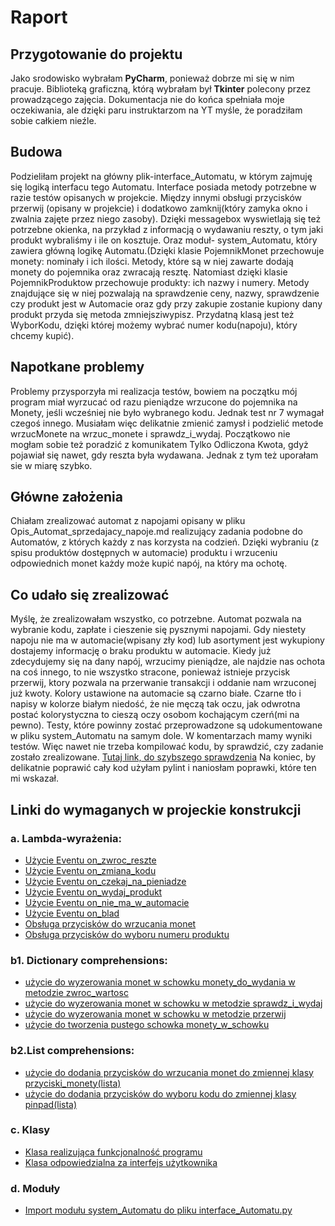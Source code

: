 # Raport
## Przygotowanie do projektu
Jako srodowisko wybrałam **PyCharm**, ponieważ dobrze mi się w nim pracuje.
Biblioteką graficzną, którą wybrałam był **Tkinter** polecony przez prowadzącego zajęcia. 
Dokumentacja nie do końca spełniała moje oczekiwania, ale dzięki paru instruktarzom na YT myśle, że poradziłam 
sobie całkiem nieźle.

## Budowa
Podzieliłam projekt na główny plik-interface_Automatu, w którym zajmuję się logiką interfacu tego Automatu. Interface posiada metody potrzebne w razie testów opisanych w projekcie. 
Między innymi obsługi przycisków przerwij (opisany w projekcie) i dodatkowo zamknij(który zamyka okno i zwalnia zajęte przez niego zasoby).
Dzięki messagebox wyswietlają się też potrzebne okienka, na przykład z informacją o wydawaniu reszty, o tym jaki produkt wybraliśmy i ile on kosztuje.
Oraz moduł- system_Automatu, który zawiera główną logikę Automatu.(Dzięki klasie PojemnikMonet przechowuje monety: nominały i ich ilości. 
Metody, które są w niej zawarte dodają monety do pojemnika oraz zwracają resztę. Natomiast dzięki klasie PojemnikProduktow przechowuje produkty: ich nazwy i numery. 
Metody znajdujące się w niej pozwalają na sprawdzenie ceny, nazwy, sprawdzenie czy produkt jest w Automacie oraz gdy przy zakupie zostanie kupiony dany produkt przyda się metoda 
zmniejsziwypisz. Przydatną klasą jest też WyborKodu, dzięki której możemy wybrać numer kodu(napoju), który chcemy kupić).

## Napotkane problemy
Problemy przysporzyła mi realizacja testów, bowiem na początku mój program miał wyrzucać od razu pieniądze wrzucone do pojemnika na Monety, jeśli wcześniej nie było wybranego kodu.
Jednak test nr 7 wymagał czegoś innego. Musiałam więc delikatnie zmienić zamysł i podzielić metode wrzucMonete na wrzuc_monete i sprawdz_i_wydaj.
Początkowo nie mogłam sobie też poradzić z komunikatem Tylko Odliczona Kwota, gdyż pojawiał się nawet, gdy reszta była wydawana. Jednak z tym też uporałam sie w miarę szybko.

## Główne założenia
Chiałam zrealizować automat z napojami opisany w pliku Opis_Automat_sprzedajacy_napoje.md realizujący zadania podobne do Automatów, z których każdy z nas korzysta na codzień.
Dzięki wybraniu (z spisu produktów dostępnych w automacie) produktu i wrzuceniu odpowiednich monet każdy może kupić napój, na który ma ochotę. 

## Co udało się zrealizować
Myślę, że zrealizowałam wszystko, co potrzebne. Automat pozwala na wybranie kodu, zapłate i cieszenie się pysznymi napojami. Gdy niestety napoju nie ma w automacie(wpisany zły kod)
lub asortyment jest wykupiony dostajemy informację o braku produktu w automacie. Kiedy już zdecydujemy się na dany napój, wrzucimy pieniądze, ale najdzie nas ochota na coś innego,
to nie wszystko stracone, ponieważ istnieje przycisk przerwij, ktory pozwala na przerwanie transakcji i oddanie nam wrzuconej już kwoty. Kolory ustawione na automacie
są czarno białe. Czarne tło i napisy w kolorze białym niedość, że nie męczą tak oczu, jak odwrotna postać kolorystyczna to cieszą oczy osobom kochającym czerń(mi na pewno).
Testy, które powinny zostać przeprowadzone są udokumentowane w pliku system_Automatu na samym dole. W komentarzach mamy wyniki testów. 
Więc nawet nie trzeba kompilować kodu, by sprawdzić, czy zadanie zostało zrealizowane. [Tutaj link, do szybszego sprawdzenia](https://github.com/Sylwia-99/Automat-sprzedajacy-napoje/blob/bd7d65cca29d0ed8efa2ab0a9402c89cc1d21324/system_Automatu.py#L375-L463)
Na koniec, by delikatnie poprawić cały kod użyłam pylint i naniosłam poprawki, które ten mi wskazał.

## Linki do wymaganych w projeckie konstrukcji
### a. Lambda-wyrażenia: 
- [Użycie Eventu on_zwroc_reszte](https://github.com/Sylwia-99/Automat-sprzedajacy-napoje/blob/e2a0ecbff34f20c9810da7c278e32e2775c758c9/system_Automatu.py#L371)
- [Użycie Eventu on_zmiana_kodu](https://github.com/Sylwia-99/Automat-sprzedajacy-napoje/blob/e2a0ecbff34f20c9810da7c278e32e2775c758c9/system_Automatu.py#L372)
- [Użycie Eventu on_czekaj_na_pieniadze](https://github.com/Sylwia-99/Automat-sprzedajacy-napoje/blob/e2a0ecbff34f20c9810da7c278e32e2775c758c9/system_Automatu.py#L373)
- [Użycie Eventu on_wydaj_produkt](https://github.com/Sylwia-99/Automat-sprzedajacy-napoje/blob/e2a0ecbff34f20c9810da7c278e32e2775c758c9/system_Automatu.py#L374)
- [Użycie Eventu on_nie_ma_w_automacie](https://github.com/Sylwia-99/Automat-sprzedajacy-napoje/blob/e2a0ecbff34f20c9810da7c278e32e2775c758c9/system_Automatu.py#L375)
- [Użycie Eventu on_blad](https://github.com/Sylwia-99/Automat-sprzedajacy-napoje/blob/e2a0ecbff34f20c9810da7c278e32e2775c758c9/system_Automatu.py#L376)
- [Obsługa przycisków do wrzucania monet](https://github.com/Sylwia-99/Automat-sprzedajacy-napoje/blob/e2a0ecbff34f20c9810da7c278e32e2775c758c9/interface_Automatu.py#L90-L108)
- [Obsługa przycisków do wyboru numeru produktu](https://github.com/Sylwia-99/Automat-sprzedajacy-napoje/blob/e2a0ecbff34f20c9810da7c278e32e2775c758c9/interface_Automatu.py#L129-L148)
### b1. Dictionary comprehensions:
- [użycie do wyzerowania monet w schowku monety_do_wydania w metodzie zwroc_wartosc](https://github.com/Sylwia-99/Automat-sprzedajacy-napoje/blob/e2a0ecbff34f20c9810da7c278e32e2775c758c9/system_Automatu.py#L45)
- [użycie do wyzerowania monet w schowku w metodzie sprawdz_i_wydaj](https://github.com/Sylwia-99/Automat-sprzedajacy-napoje/blob/e2a0ecbff34f20c9810da7c278e32e2775c758c9/system_Automatu.py#L300)
- [użycie do wyzerowania monet w schowku w metodzie przerwij](https://github.com/Sylwia-99/Automat-sprzedajacy-napoje/blob/e2a0ecbff34f20c9810da7c278e32e2775c758c9/system_Automatu.py#L313)
- [użycie do tworzenia pustego schowka monety_w_schowku](https://github.com/Sylwia-99/Automat-sprzedajacy-napoje/blob/e2a0ecbff34f20c9810da7c278e32e2775c758c9/system_Automatu.py#L249)
### b2.List comprehensions:
- [użycie do dodania przycisków do wrzucania monet do zmiennej klasy przyciski_monety(lista)](https://github.com/Sylwia-99/Automat-sprzedajacy-napoje/blob/e2a0ecbff34f20c9810da7c278e32e2775c758c9/interface_Automatu.py#L113)
- [użycie do dodania przycisków do wyboru kodu do zmiennej klasy pinpad(lista)](https://github.com/Sylwia-99/Automat-sprzedajacy-napoje/blob/e2a0ecbff34f20c9810da7c278e32e2775c758c9/interface_Automatu.py#L152)
### c. Klasy
- [Klasa realizująca funkcjonalność programu](https://github.com/Sylwia-99/Automat-sprzedajacy-napoje/blob/e2a0ecbff34f20c9810da7c278e32e2775c758c9/system_Automatu.py#L203)
- [Klasa odpowiedzialna za interfejs użytkownika](https://github.com/Sylwia-99/Automat-sprzedajacy-napoje/blob/e2a0ecbff34f20c9810da7c278e32e2775c758c9/interface_Automatu.py#L7)
### d. Moduły
- [Import modułu system_Automatu do pliku interface_Automatu.py](https://github.com/Sylwia-99/Automat-sprzedajacy-napoje/blob/e2a0ecbff34f20c9810da7c278e32e2775c758c9/interface_Automatu.py#L3)
 

